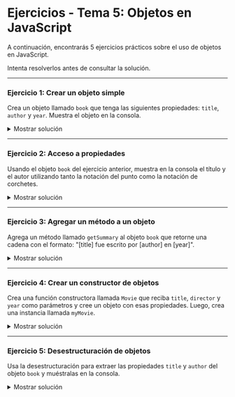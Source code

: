 # **Ejercicios - Tema 5: Objetos en JavaScript**

A continuación, encontrarás 5 ejercicios prácticos sobre el uso de objetos en JavaScript.

Intenta resolverlos antes de consultar la solución.

---

### **Ejercicio 1: Crear un objeto simple**

Crea un objeto llamado `book` que tenga las siguientes propiedades: `title`, `author` y `year`. Muestra el objeto en la consola.

<details><summary>Mostrar solución</summary>

```js
const book = {
  title: "Cien años de soledad",
  author: "Gabriel García Márquez",
  year: 1967,
};

console.log(book);
```

</details>

---

### **Ejercicio 2: Acceso a propiedades**

Usando el objeto `book` del ejercicio anterior, muestra en la consola el título y el autor utilizando tanto la notación del punto como la notación de corchetes.

<details><summary>Mostrar solución</summary>

```js
// Notación del punto
console.log(book.title); // Salida: Cien años de soledad
console.log(book.author); // Salida: Gabriel García Márquez

// Notación de corchetes
console.log(book["title"]); // Salida: Cien años de soledad
console.log(book["author"]); // Salida: Gabriel García Márquez
```

</details>

---

### **Ejercicio 3: Agregar un método a un objeto**

Agrega un método llamado `getSummary` al objeto `book` que retorne una cadena con el formato: "[title] fue escrito por [author] en [year]".

<details><summary>Mostrar solución</summary>

```js
book.getSummary = function () {
  return `${this.title} fue escrito por ${this.author} en ${this.year}`;
};

console.log(book.getSummary()); // Salida: Cien años de soledad fue escrito por Gabriel García Márquez en 1967
```

</details>

---

### **Ejercicio 4: Crear un constructor de objetos**

Crea una función constructora llamada `Movie` que reciba `title`, `director` y `year` como parámetros y cree un objeto con esas propiedades. Luego, crea una instancia llamada `myMovie`.

<details><summary>Mostrar solución</summary>

```js
function Movie(title, director, year) {
  this.title = title;
  this.director = director;
  this.year = year;
}

const myMovie = new Movie("El Padrino", "Francis Ford Coppola", 1972);
console.log(myMovie);
```

</details>

---

### **Ejercicio 5: Desestructuración de objetos**

Usa la desestructuración para extraer las propiedades `title` y `author` del objeto `book` y muéstralas en la consola.

<details><summary>Mostrar solución</summary>

```js
const { title, author } = book;
console.log(title); // Salida: Cien años de soledad
console.log(author); // Salida: Gabriel García Márquez
```

</details>
